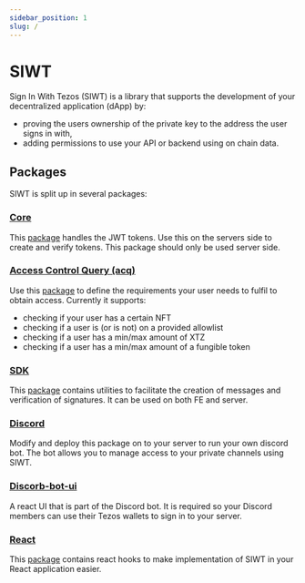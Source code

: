```yaml
---
sidebar_position: 1
slug: /
---
```


# SIWT

Sign In With Tezos (SIWT) is a library that supports the development of your decentralized application (dApp) by:

- proving the users ownership of the private key to the address the user signs in with,
- adding permissions to use your API or backend using on chain data.

## Packages

SIWT is split up in several packages:

### [Core](https://github.com/StakeNow/SIWT/tree/develop/packages/core)
This [package](https://www.npmjs.com/package/@siwt/core) handles the JWT tokens. Use this on the servers side to create and verify tokens. This package should only be used server side.

### [Access Control Query (acq)](https://github.com/StakeNow/SIWT/tree/develop/packages/acq)
Use this [package](https://www.npmjs.com/package/@siwt/acq) to define the requirements your user needs to fulfil to obtain access. Currently it supports:
- checking if your user has a certain NFT
- checking if a user is (or is not) on a provided allowlist
- checking if a user has a min/max amount of XTZ
- checking if a user has a min/max amount of a fungible token

### [SDK](https://github.com/StakeNow/SIWT/tree/develop/packages/sdk)

This [package](https://www.npmjs.com/package/@siwt/sdk) contains utilities to facilitate the creation of messages and verification of signatures. It can be used on both FE and server.

### [Discord](https://github.com/StakeNow/SIWT/tree/develop/packages/discord)

Modify and deploy this package on to your server to run your own discord bot. The bot allows you to manage access to your private channels using
SIWT.

### [Discorb-bot-ui](https://github.com/StakeNow/SIWT/tree/develop/packages/discord-bot-ui)

A react UI that is part of the Discord bot. It is required so your Discord members can use their Tezos wallets to sign in to your server.

### [React](https://github.com/StakeNow/SIWT/tree/develop/packages/react)
This [package](https://www.npmjs.com/package/@siwt/react) contains react hooks to make implementation of SIWT in your React application easier.